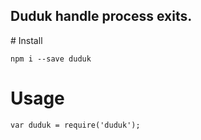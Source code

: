 Duduk handle process exits.
-----

# Install

```
npm i --save duduk
```

# Usage

```
var duduk = require('duduk');
```
